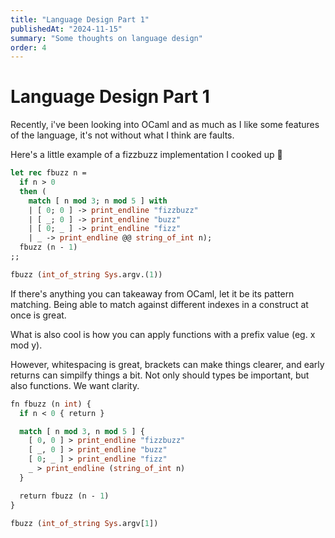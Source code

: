 ```yaml
---
title: "Language Design Part 1"
publishedAt: "2024-11-15"
summary: "Some thoughts on language design"
order: 4
---
```


# Language Design Part 1

Recently, i've been looking into OCaml and as much as I like some features of the language, it's not without what I think are faults.

Here's a little example of a fizzbuzz implementation I cooked up 🍳

```ocaml
let rec fbuzz n =
  if n > 0
  then (
    match [ n mod 3; n mod 5 ] with
    | [ 0; 0 ] -> print_endline "fizzbuzz"
    | [ _; 0 ] -> print_endline "buzz"
    | [ 0; _ ] -> print_endline "fizz"
    | _ -> print_endline @@ string_of_int n);
  fbuzz (n - 1)
;;

fbuzz (int_of_string Sys.argv.(1))
```

If there's anything you can takeaway from OCaml, let it be its pattern matching. Being able to match against different indexes in a construct at once is great.

What is also cool is how you can apply functions with a prefix value (eg. x mod y).

However, whitespacing is great, brackets can make things clearer, and early returns can simpilfy things a bit.
Not only should types be important, but also functions. We want clarity.

```ocaml
fn fbuzz (n int) {
  if n < 0 { return }

  match [ n mod 3, n mod 5 ] {
    [ 0, 0 ] > print_endline "fizzbuzz"
    [ _, 0 ] > print_endline "buzz"
    [ 0; _ ] > print_endline "fizz"
    _ > print_endline (string_of_int n)
  }

  return fbuzz (n - 1)
}

fbuzz (int_of_string Sys.argv[1])
```
